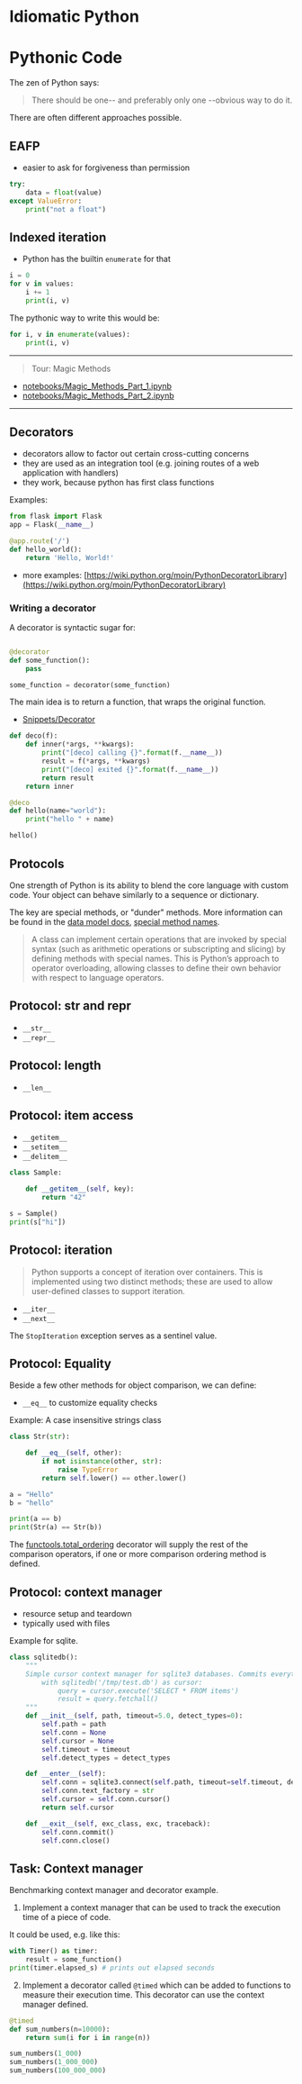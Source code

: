 # Idiomatic Python

# Pythonic Code

The zen of Python says:

> There should be one-- and preferably only one --obvious way to do it.

There are often different approaches possible.

## EAFP

* easier to ask for forgiveness than permission

```python
try:
    data = float(value)
except ValueError:
    print("not a float")
```

## Indexed iteration

* Python has the builtin `enumerate` for that

```python
i = 0
for v in values:
    i += 1
    print(i, v)
```

The pythonic way to write this would be:

```python
for i, v in enumerate(values):
    print(i, v)
```

----

> Tour: Magic Methods

* [notebooks/Magic_Methods_Part_1.ipynb](notebooks/Magic_Methods_Part_1.ipynb)
* [notebooks/Magic_Methods_Part_2.ipynb](notebooks/Magic_Methods_Part_2.ipynb)

----

## Decorators

* decorators allow to factor out certain cross-cutting concerns
* they are used as an integration tool (e.g. joining routes of a web application with handlers)
* they work, because python has first class functions

Examples:

```python
from flask import Flask
app = Flask(__name__)

@app.route('/')
def hello_world():
    return 'Hello, World!'
```

* more examples: [https://wiki.python.org/moin/PythonDecoratorLibrary](https://wiki.python.org/moin/PythonDecoratorLibrary)

### Writing a decorator

A decorator is syntactic sugar for:

```python

@decorator
def some_function():
    pass

some_function = decorator(some_function)
```

The main idea is to return a function, that wraps the original function.

* [Snippets/Decorator](Snippets/Decorator)

```python
def deco(f):
    def inner(*args, **kwargs):
        print("[deco] calling {}".format(f.__name__))
        result = f(*args, **kwargs)
        print("[deco] exited {}".format(f.__name__))
        return result
    return inner

@deco
def hello(name="world"):
    print("hello " + name)

hello()
```

## Protocols

One strength of Python is its ability to blend the core language with custom
code. Your object can behave similarly to a sequence or dictionary.

The key are special methods, or "dunder" methods. More information can be found
in the [data model docs](https://docs.python.org/3/reference/datamodel.html),
[special method
names](https://docs.python.org/3/reference/datamodel.html#special-method-names).

> A class can implement certain operations that are invoked by special syntax
> (such as arithmetic operations or subscripting and slicing) by defining
> methods with special names. This is Python’s approach to operator overloading,
> allowing classes to define their own behavior with respect to language
> operators. 

## Protocol: str and repr

* `__str__`
* `__repr__`

## Protocol: length

* `__len__`

## Protocol: item access

* `__getitem__`
* `__setitem__`
* `__delitem__`

```Python
class Sample:

    def __getitem__(self, key):
        return "42"

s = Sample()
print(s["hi"])
```

## Protocol: iteration

> Python supports a concept of iteration over containers. This is implemented
> using two distinct methods; these are used to allow user-defined classes to
> support iteration.

* `__iter__`
* `__next__`

The `StopIteration` exception serves as a sentinel value.


## Protocol: Equality

Beside a few other methods for object comparison, we can define:

* `__eq__` to customize equality checks

Example: A case insensitive strings class

```python
class Str(str):

    def __eq__(self, other):
        if not isinstance(other, str):
            raise TypeError
        return self.lower() == other.lower()

a = "Hello"
b = "hello"

print(a == b)
print(Str(a) == Str(b))
```

The
[functools.total_ordering](https://docs.python.org/3/library/functools.html#functools.total_ordering)
decorator will supply the rest of the comparison operators, if one or more
comparison ordering method is defined.


## Protocol: context manager

* resource setup and teardown
* typically used with files

Example for sqlite.

```python
class sqlitedb():
    """
    Simple cursor context manager for sqlite3 databases. Commits everything at exit.
        with sqlitedb('/tmp/test.db') as cursor:
            query = cursor.execute('SELECT * FROM items')
            result = query.fetchall()
    """
    def __init__(self, path, timeout=5.0, detect_types=0):
        self.path = path
        self.conn = None
        self.cursor = None
        self.timeout = timeout
        self.detect_types = detect_types

    def __enter__(self):
        self.conn = sqlite3.connect(self.path, timeout=self.timeout, detect_types=self.detect_types)
        self.conn.text_factory = str
        self.cursor = self.conn.cursor()
        return self.cursor

    def __exit__(self, exc_class, exc, traceback):
        self.conn.commit()
        self.conn.close()
```



## Task: Context manager

Benchmarking context manager and decorator example.

1. Implement a context manager that can be used to track the execution time of a
   piece of code.

It could be used, e.g. like this:

```python
with Timer() as timer:
    result = some_function()
print(timer.elapsed_s) # prints out elapsed seconds
```

2. Implement a decorator called `@timed` which can be added to functions to
   measure their execution time. This decorator can use the context manager defined.

```python
@timed
def sum_numbers(n=10000):
    return sum(i for i in range(n))

sum_numbers(1_000)
sum_numbers(1_000_000)
sum_numbers(100_000_000)
```